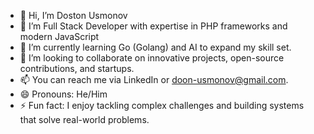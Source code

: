 - 👋 Hi, I’m Doston Usmonov
- 👀 I’m Full Stack Developer with expertise in PHP frameworks and modern JavaScript
- 🌱 I’m currently learning Go (Golang) and AI to expand my skill set.
- 💞️ I’m looking to collaborate on innovative projects, open-source contributions, and startups.
- 📫 You can reach me via LinkedIn or doon-usmonov@gmail.com.
- 😄 Pronouns: He/Him
- ⚡ Fun fact: I enjoy tackling complex challenges and building systems that solve real-world problems.

<!---
doston-usmonov/doston-usmonov is a ✨ special ✨ repository because its `README.md` (this file) appears on your GitHub profile.
You can click the Preview link to take a look at your changes.
--->
